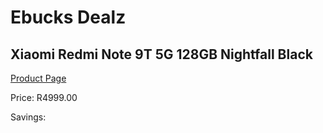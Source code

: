 
# Ebucks Dealz
## Xiaomi Redmi Note 9T 5G 128GB Nightfall Black
[Product Page](https://www.ebucks.com/web/shop/productSelected.do?prodId=1149452335&catId=844502363)

Price: R4999.00

Savings: 


	